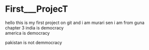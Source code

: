 # First___ProjecT
hello this  is my first project on git  and i am  murari sen
i am from guna
chapter 3
india is democracy  
america is democracy

pakistan is not demmocracy
